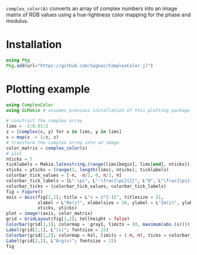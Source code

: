 `complex_color(A)` converts an array of complex numbers into an image matrix of RGB values using a hue-lightness color mapping for the phase and modulus.

# Installation

```julia
using Pkg
Pkg.add(url="https://github.com/Sagnac/ComplexColor.jl")
```

# Plotting example

```julia
using ComplexColor
using GLMakie # assumes previous installation of this plotting package

# construct the complex array
lims = -2:0.01:2
z = [complex(x, y) for x in lims, y in lims]
s = map(z -> 1/z, z)
# transform the complex array into an image
color_matrix = complex_color(s)
# plot
nticks = 5
ticklabels = Makie.latexstring.(range(lims[begin], lims[end], nticks))
xticks = yticks = (range(1, length(lims), nticks), ticklabels)
colorbar_tick_values = [-π, -π/2, 0, π/2, π]
colorbar_tick_labels = [L"-\pi", L"-\frac{\pi}{2}", L"0", L"\frac{\pi}{2}", L"\pi"]
colorbar_ticks = (colorbar_tick_values, colorbar_tick_labels)
fig = Figure()
axis = Axis(fig[1,1]; title = L"s = z^{-1}", titlesize = 21,
            xlabel = L"Re(z)", xlabelsize = 16, ylabel = L"Im(z)", ylabelsize = 16,
            xticks, yticks)
plot = image!(axis, color_matrix)
grid = GridLayout(fig[1,2]; tellheight = false)
Colorbar(grid[1,1]; colormap = :gray1, limits = (0, maximum(abs.(s))))
Label(grid[2,1], L"|s|"; fontsize = 15)
Colorbar(grid[1,2]; colormap = hsl, limits = (-π, π), ticks = colorbar_ticks)
Label(grid[2,2], L"Arg(s)"; fontsize = 15)
fig
```
